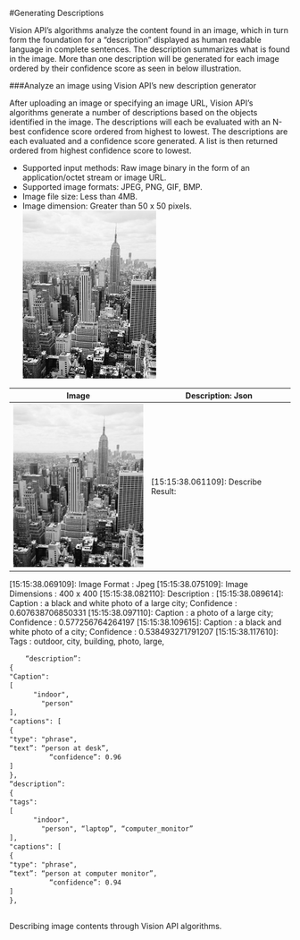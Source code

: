 <!-- 
NavPath: Computer Vision API
LinkLabel: Describing Images
Url: Computer-Vision-API/documentation/DescribingImages
Weight: 40
-->
#Generating Descriptions

Vision API’s algorithms analyze the content found in an image, which in turn form the foundation for a “description” displayed as human readable language in complete sentences. The description summarizes what is found in the image. More than one description will be generated for each image ordered by their confidence score as seen in below illustration.

###Analyze an image using Vision API’s new description generator

After uploading an image or specifying an image URL, Vision API’s algorithms generate a number of descriptions based on the objects identified in the image. The descriptions will each be evaluated with an N-best confidence score ordered from highest to lowest. The descriptions are each evaluated and a confidence score generated. A list is then returned ordered from highest confidence score to lowest.

 * Supported input methods: Raw image binary in the form of an application/octet stream or image URL.
 * Supported image formats: JPEG, PNG, GIF, BMP.
 * Image file size: Less than 4MB.
 * Image dimension: Greater than 50 x 50 pixels.
 ![Big_city](./Images/bw_buildings.jpg)
  
Image  | Description: Json
------|------|
![Big_city](./Images/bw_buildings.jpg) | [15:15:38.061109]: Describe Result:
[15:15:38.069109]: Image Format : Jpeg
[15:15:38.075109]: Image Dimensions : 400 x 400
[15:15:38.082110]: Description : 
[15:15:38.089614]:    Caption : a black and white photo of a large city; Confidence : 0.607638706850331
[15:15:38.097110]:    Caption : a photo of a large city; Confidence : 0.577256764264197
[15:15:38.109615]:    Caption : a black and white photo of a city; Confidence : 0.538493271791207
[15:15:38.117610]:    Tags : outdoor, city, building, photo, large, 
```
 	“description”: 
{
"Caption": 
[
      "indoor",
        "person"
], 
"captions": [
{
"type": "phrase",
“text”: “person at desk”,
          “confidence”: 0.96
]
},
“description”: 
{
"tags": 
[
      "indoor",
        "person", “laptop”, “computer_monitor”
], 
"captions": [
{
"type": "phrase",
“text”: “person at computer monitor”,
          “confidence”: 0.94
]
},
	
```

Describing image contents through Vision API algorithms.
